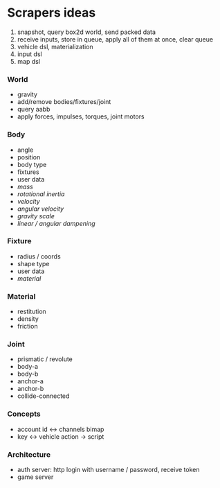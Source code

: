 # Scrapers ideas
1. snapshot, query box2d world, send packed data
2. receive inputs, store in queue, apply all of them at once, clear queue
3. vehicle dsl, materialization
4. input dsl
5. map dsl


### World
- gravity
- add/remove bodies/fixtures/joint
- query aabb
- apply forces, impulses, torques, joint motors

### Body
- angle
- position
- body type
- fixtures
- user data
- _mass_
- _rotational inertia_
- _velocity_
- _angular velocity_
- _gravity scale_
- _linear / angular dampening_

### Fixture
- radius / coords
- shape type
- user data
- _material_

### Material
- restitution
- density
- friction

### Joint
- prismatic / revolute
- body-a
- body-b
- anchor-a
- anchor-b
- collide-connected

### Concepts
- account id <-> channels bimap
- key <-> vehicle action -> script

### Architecture
- auth server: http login with username / password, receive token
- game server
